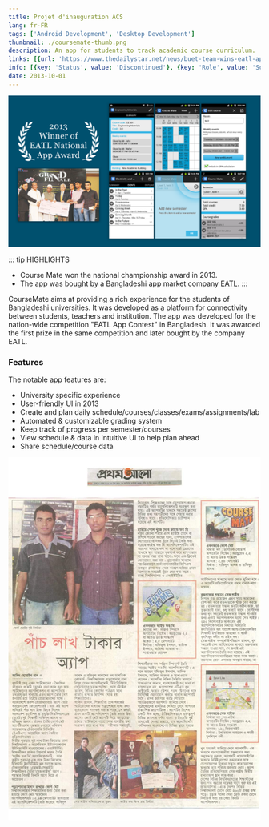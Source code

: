 ```yaml
---
title: Projet d'inauguration ACS
lang: fr-FR
tags: ['Android Development', 'Desktop Development']
thumbnail: ./coursemate-thumb.png
description: An app for students to track academic course curriculum.
links: [{url: 'https://www.thedailystar.net/news/buet-team-wins-eatl-app-contest', text: 'View featured article', icon: ['fas', 'newspaper']}, {url: 'https://www.eatlbd.com/index.php?r=site/contest2013', text: 'Visit competition results', icon: ['fas', 'trophy']}, {url: 'http://eatlapps.com/appsearch/details/108', text: 'Download APK', icon: ['fas', 'rocket']}]
info: [{key: 'Status', value: 'Discontinued'}, {key: 'Role', value: 'Software Engineer and Architect'}, {key: 'Employment', value: 'Self employed'}, {key: 'Skills involved', value: ['Android SDK', 'Custom View Development', 'Performance Analysis', 'Desktop Development', 'Calculus', 'Geometry']}, {key: 'Tech used', value: ['Java', 'Android SDK', 'Eclipse', 'Performance Monitor', 'Maven']}]
date: 2013-10-01
---
```

![Course Mate](/coursemate.png)

::: tip HIGHLIGHTS
- Course Mate won the national championship award in 2013.
- The app was bought by a Bangladeshi app market company [EATL](http://eatlapps.com).
:::

CourseMate aims at providing a rich experience for the students of Bangladeshi universities. It was developed as a platform for connectivity between students, teachers and institution. The app was developed for the nation-wide competition "EATL App Contest" in Bangladesh. It was awarded the first prize in the same competition and later bought by the company EATL.

### Features
The notable app features are:
- University specific experience
- User-friendly UI in 2013
- Create and plan daily schedule/courses/classes/exams/assignments/lab
- Automated & customizable grading system
- Keep track of progress per semester/courses
- View schedule & data in intuitive UI to help plan ahead
- Share schedule/course data

![Course Mate](/coursemate-2.jpeg)